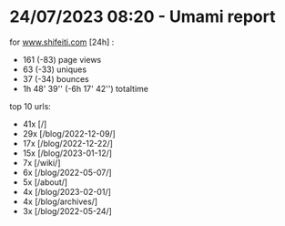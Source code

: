 # 24/07/2023 08:20 - Umami report
for www.shifeiti.com [24h] :

 - 161 (-83) page views
 - 63 (-33) uniques
 - 37 (-34) bounces
 - 1h 48' 39'' (-6h 17' 42'') totaltime


top 10 urls:
 - 41x [/]
 - 29x [/blog/2022-12-09/]
 - 17x [/blog/2022-12-22/]
 - 15x [/blog/2023-01-12/]
 - 7x [/wiki/]
 - 6x [/blog/2022-05-07/]
 - 5x [/about/]
 - 4x [/blog/2023-02-01/]
 - 4x [/blog/archives/]
 - 3x [/blog/2022-05-24/]


